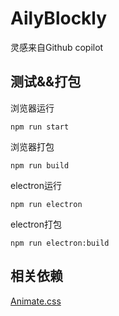 # AilyBlockly
灵感来自Github copilot  


## 测试&&打包  

浏览器运行
```
npm run start
```
浏览器打包
```
npm run build
```

electron运行
```
npm run electron
```

electron打包
```
npm run electron:build
```

































## 相关依赖
[Animate.css](https://animate.style/)  

